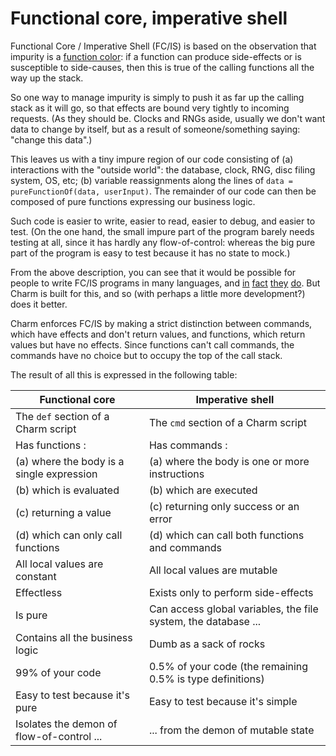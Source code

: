 # Functional core, imperative shell

Functional Core / Imperative Shell (FC/IS) is based on the observation that impurity is a [function color](https://journal.stuffwithstuff.com/2015/02/01/what-color-is-your-function/): if a function can produce side-effects or is susceptible to side-causes, then this is true of the calling functions all the way up the stack.

So one way to manage impurity is simply to push it as far up the calling stack as it will go, so that effects are bound very tightly to incoming requests. (As they should be. Clocks and RNGs aside, usually we don't want data to change by itself, but as a result of someone/something saying: "change this data".)

This leaves us with a tiny impure region of our code consisting of (a) interactions with the "outside world": the database, clock, RNG, disc filing system, OS, etc; (b) variable reassignments along the lines of `data = pureFunctionOf(data, userInput)`. The remainder of our code can then be composed of pure functions expressing our business logic.

Such code is easier to write, easier to read, easier to debug, and easier to test. (On the one hand, the small impure part of the program barely needs testing at all, since it has hardly any flow-of-control: whereas the big pure part of the program is easy to test because it has no state to mock.)

From the above description, you can see that it would be possible for people to write FC/IS programs in many languages, and [in](https://www.youtube.com/watch?v=eOYal8elnZk) [fact](https://www.destroyallsoftware.com/screencasts/catalog/functional-core-imperative-shell) [they](https://doordash.engineering/2022/07/26/functional-core-imperative-shell-using-structured-concurrency-to-write-maintainable-grpc-endpoints-in-kotlin/) [do](https://medium.com/@magnusjt/functional-core-imperative-shell-in-javascript-29bef2353ac2). But Charm is built for this, and so (with perhaps a little more development?) does it better.

Charm enforces FC/IS by making a strict distinction between commands, which have effects and don't return values, and functions, which return values but have no effects. Since functions can't call commands, the commands have no choice but to occupy the top of the call stack.

The result of all this is expressed in the following table:

| Functional core  | Imperative shell |
| ------------- | ------------- |
| The `def` section of a Charm script | The `cmd` section of a Charm script |
| Has functions : | Has commands : |
| (a) where the body is a single expression | (a) where the body is one or more instructions |
| (b) which is evaluated | (b) which are executed |
| (c) returning a value | (c) returning only success or an error |
| (d) which can only call functions | (d) which can call both functions and commands |
| All local values are constant | All local values are mutable |
| Effectless | Exists only to perform side-effects |
| Is pure | Can access global variables, the file system, the database ... |
| Contains all the business logic | Dumb as a sack of rocks |
| 99% of your code | 0.5% of your code (the remaining 0.5% is type definitions) |
| Easy to test because it's pure | Easy to test because it's simple |
| Isolates the demon of flow-of-control ... | ... from the demon of mutable state |
